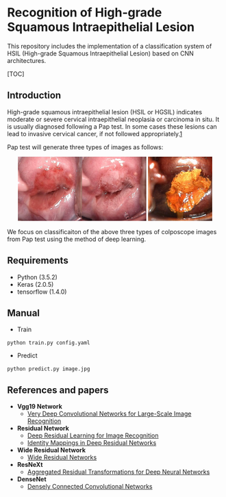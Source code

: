 # Recognition of High-grade Squamous Intraepithelial Lesion
This repository includes the implementation of a classification system of HSIL (High-grade Squamous Intraepithelial Lesion) based on CNN architectures.

[TOC]

## Introduction

High-grade squamous intraepithelial lesion (HSIL or HGSIL) indicates moderate or severe cervical intraepithelial neoplasia or carcinoma in situ. It is usually diagnosed following a Pap test. In some cases these lesions can lead to invasive cervical cancer, if not followed appropriately.[1]

Pap test will generate three types of images as follows:

<div  align="center">    
<img src="./img/1.jpg" width="150px"/><img src="./img/2.jpg" width="150px"/>  <img src="./img/3.jpg" width="150px"/>
</div>

We focus on classificaiton of  the above three types of colposcope images from Pap test using the method of deep learning. 

## Requirements

- Python (3.5.2)
- Keras (2.0.5)
- tensorflow (1.4.0)

## Manual

* Train
```
python train.py config.yaml
```

* Predict

```
python predict.py image.jpg
```

## References and papers

- **Vgg19 Network**
    -  [Very Deep Convolutional Networks for Large-Scale Image Recognition][2]
- **Residual Network**
    -  [Deep Residual Learning for Image Recognition][3]
    -  [Identity Mappings in Deep Residual Networks][4]
- **Wide Residual Network**
    -  [Wide Residual Networks][5]
- **ResNeXt**  
    -  [Aggregated Residual Transformations for Deep Neural Networks][6]
- **DenseNet**
    -  [Densely Connected Convolutional Networks][7]


[1]: https://en.wikipedia.org/wiki/Bethesda_system
[2]: https://arxiv.org/abs/1409.1556
[3]: https://arxiv.org/abs/1512.03385
[4]: https://arxiv.org/abs/1603.05027
[5]: https://arxiv.org/abs/1605.07146
[6]: https://arxiv.org/abs/1611.05431
[7]: https://arxiv.org/abs/1608.06993
